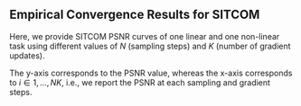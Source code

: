 ## Empirical Convergence Results for SITCOM

Here, we provide SITCOM PSNR curves of one linear and one non-linear task using different values of $N$ (sampling steps) and $K$ (number of gradient updates). 

The y-axis corresponds to the PSNR value, whereas the x-axis corresponds to $i\in {1,...,NK}$, i.e., we report the PSNR at each sampling and gradient steps. 
